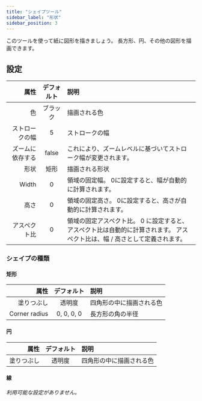 ```yaml
---
title: "シェイプツール"
sidebar_label: "形状"
sidebar_position: 3
---
```



このツールを使って紙に図形を描きましょう。 長方形、円、その他の図形を描画できます。

## 設定

|       属性 | デフォルト | 説明                                                                |
| --------:|:-----:|:----------------------------------------------------------------- |
|        色 | ブラック  | 描画される色                                                            |
|  ストロークの幅 |   5   | ストロークの幅                                                           |
| ズームに依存する | false | これにより、ズームレベルに基づいてストローク幅が変更されます。                                   |
|       形状 |  矩形   | 描画される形状                                                           |
|    Width |   0   | 領域の固定幅。 0に設定すると、幅が自動的に計算されます。                                     |
|       高さ |   0   | 領域の固定高さ。 0に設定すると、高さが自動的に計算されます。                                   |
|   アスペクト比 |   0   | 領域の固定アスペクト比。 0 に設定すると、アスペクト比は自動的に計算されます。 アスペクト比は、幅 / 高さとして定義されます。 |

### シェイプの種類

#### 矩形

|            属性 |   デフォルト    | 説明           |
| -------------:|:----------:|:------------ |
|         塗りつぶし |    透明度     | 四角形の中に描画される色 |
| Corner radius | 0, 0, 0, 0 | 長方形の角の半径     |

#### 円

|    属性 | デフォルト | 説明           |
| -----:|:-----:|:------------ |
| 塗りつぶし |  透明度  | 四角形の中に描画される色 |

#### 線

*利用可能な設定がありません。*

